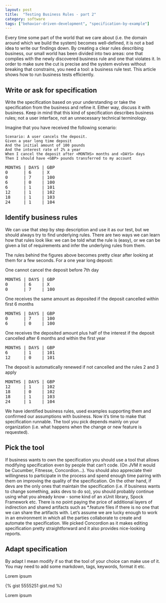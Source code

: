 ```yaml
---
layout: post
title:  "Testing Business Rules - part 2"
category: software
tags: ["behavior-driven-development", "specification-by-example"]
---
```



<p class="excerpt">
Every time some part of the world that we care about (i.e. the domain around which we build the system) becomes well-defined, it is not a bad idea to write our findings down. By creating a clear rules describing business, our small world has been divided into two areas: one that complies with the newly discovered business rule and one that violates it. In order to make sure the cut is precise and the system evolves without breaking that constrains, you need a tool: a business rule test. This article shows how to run business tests efficiently.
</p>
<span class="readmore"/>

## Write or ask for specification

Write the specification based on your understanding or take the specification from the business and refine it. Either way, discuss it with business. Keep in mind that this kind of specification describes business rules; not a user interface, not an unnecessary technical terminology.

 Imagine that you have received the following scenario:

~~~gherkin
Scenario: A user cancels the deposit.
Given a year long time deposit
And the initial amount of 100 pounds
And the interest rate of 2% a year
When I cancel the deposit after <MONTHS> months and <DAYS> days
Then I should have <GBP> pounds transferred to my account
~~~

<pre>
MONTHS | DAYS | GBP
0      | 6    | X
0      | 7    | 100
6      | 0    | 100
6      | 1    | 101
12     | 1    | 102
18     | 1    | 103
24     | 1    | 104
</pre>

## Identify business rules

We can use that step by step description and use it as our test, but we should always try to find underlying rules. There are two ways we can learn how that rules look like: we can be told what the rule is (easy), or we can be given a list of requirements and infer the underlying rules from them.

The rules behind the figures above becomes pretty clear after looking at them for a few seconds. For a one year long deposit:

One cannot cancel the deposit before 7th day

<pre>
MONTHS | DAYS | GBP
0      | 6    | X
0      | 7    | 100
</pre>

One receives the same amount as deposited if the deposit cancelled within first 6 months

<pre>
MONTHS | DAYS | GBP
0      | 7    | 100
6      | 0    | 100
</pre>

One receives the deposited amount plus half of the interest if the deposit cancelled after 6 months and within the first year

<pre>
MONTHS | DAYS | GBP
6      | 1    | 101
12     | 0    | 101
</pre>

The deposit is automatically renewed if not cancelled and the rules 2 and 3 apply

<pre>
MONTHS | DAYS | GBP
12     | 1    | 102
18     | 0    | 102
18     | 1    | 103
24     | 1    | 104
</pre>


We have identified business rules, used examples supporting them and confirmed our assumptions with business. Now it’s time to make that specification runnable. The tool you pick depends mainly on your organization (i.e. what happens when the change or new feature is requested). 

## Pick the tool

If business wants to own the specification you should use a tool that allows modifying specification even by people that can’t code. (On JVM it would be Cucumber, Fitnesse, Concordion...). You should also appreciate their willingness to participate in the process and spend enough time pairing with them on improving the quality of the specification. On the other hand, if devs are the only ones that maintain the specification (i.e. if business wants to change something, asks devs to do so), you should probably continue using what you already know - some kind of an xUnit library, Spock Framework etc. There is no point paying the price of  additional layers of indirection and shared artifacts such as *.feature files if there is no one that we can share the artifacts with.
Let’s assume we are lucky enough to work in an environment in which all the parties collaborate to create and automate the specification. We picked Concordion as it makes editing specification pretty straightforward and it also provides nice-looking reports.

## Adapt specification
By adapt I mean modify if so that the tool of your choice can make use of it. You may need to add some markdown, tags, keywords, format it etc. 




Lorem ipsum 

{% gist 5555251 gist.md %}

Lorem ipsum
